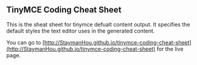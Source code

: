 ## TinyMCE Coding Cheat Sheet

This is the sheat sheet for tinymce defualt content output. It specifies the default styles the text editor uses in the generated content.

You can go to [http://StaymanHou.github.io/tinymce-coding-cheat-sheet](http://StaymanHou.github.io/tinymce-coding-cheat-sheet) for the live page.

